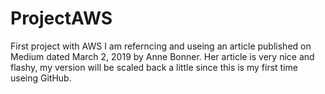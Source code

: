 # ProjectAWS
First project with AWS
I am referncing and useing an article published on Medium dated March 2, 2019 by Anne Bonner. Her article is very nice and flashy, my version will be scaled back a little since this is my first time useing GitHub.
